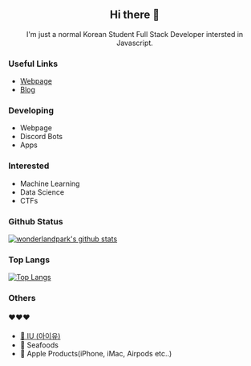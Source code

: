 <h2 align="center">Hi there 👋</h2>
<p align="center">I'm just a normal Korean Student Full Stack Developer intersted in Javascript.</p>


### Useful Links

- [Webpage](https://wonder.im)
- [Blog](https://blog.wonder.im)

### Developing

- Webpage
- Discord Bots
- Apps

### Interested

- Machine Learning
- Data Science
- CTFs

### Github Status

[![wonderlandpark's github stats](https://github-readme-stats.vercel.app/api?username=wonderlandpark&bg_color=30,e96443,904e95&title_color=fff&text_color=fff&show_icons=true&count_private=true)](https://github.com/wonderlandpark/github-readme-stats)

### Top Langs

[![Top Langs](https://github-readme-stats.vercel.app/api/top-langs/?username=wonderlandpark&bg_color=30,e96443,904e95&title_color=fff&text_color=fff)](https://github.com/wonderlandpark/github-readme-stats)

### Others
#### ❤️❤️❤️

- [🎤 IU (아이유)](https://www.instagram.com/dlwlrma/)
- 🦀 Seafoods
- 🍎 Apple Products(iPhone, iMac, Airpods etc..)
